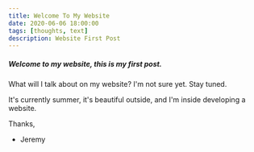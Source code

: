 ```yaml
---
title: Welcome To My Website
date: 2020-06-06 18:00:00
tags: [thoughts, text]
description: Website First Post
---
```


##### Welcome to my website, this is my first post.

What will I talk about on my website? I'm not sure yet. Stay tuned.

It's currently summer, it's beautiful outside, and I'm inside developing a website.


Thanks,
- Jeremy